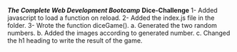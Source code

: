 ***The Complete Web Development Bootcamp***
**Dice-Challenge**
1-  Added javascript to load a function on reload.
2-  Added the index.js file in the folder.
3-  Wrote the function diceGame().
    a.  Generated the two random numbers.
    b.  Added the images according to generated number.
    c.  Changed the h1 heading to write the result of the game.
